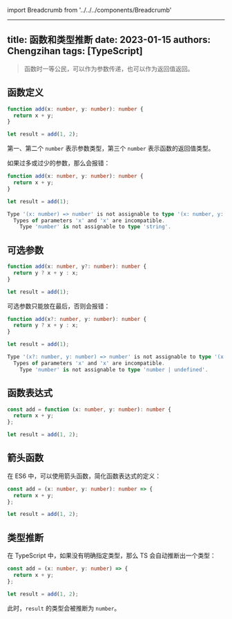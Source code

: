 import Breadcrumb from '../../../components/Breadcrumb'

<Breadcrumb title="TypeScript函数" />

---
title: 函数和类型推断
date: 2023-01-15
authors: Chengzihan
tags: [TypeScript]
---

> 函数时一等公民，可以作为参数传递，也可以作为返回值返回。

## 函数定义

```ts
function add(x: number, y: number): number {
  return x + y;
}

let result = add(1, 2);
```

第一、第二个 `number` 表示参数类型，第三个 `number` 表示函数的返回值类型。

如果过多或过少的参数，那么会报错：

```ts
function add(x: number, y: number): number {
  return x + y;
}

let result = add(1);
```

```ts
Type '(x: number) => number' is not assignable to type '(x: number, y: number) => number'.
  Types of parameters 'x' and 'x' are incompatible.
    Type 'number' is not assignable to type 'string'.
```

## 可选参数

```ts
function add(x: number, y?: number): number {
  return y ? x + y : x;
}

let result = add(1);
```

可选参数只能放在最后，否则会报错：

```ts
function add(x?: number, y: number): number {
  return y ? x + y : x;
}

let result = add(1);
```

```ts
Type '(x?: number, y: number) => number' is not assignable to type '(x: number, y?: number) => number'.
  Types of parameters 'x' and 'x' are incompatible.
    Type 'number' is not assignable to type 'number | undefined'.
```

## 函数表达式

```ts
const add = function (x: number, y: number): number {
  return x + y;
};

let result = add(1, 2);
```

## 箭头函数

在 ES6 中，可以使用箭头函数，简化函数表达式的定义：

```ts
const add = (x: number, y: number): number => {
  return x + y;
};

let result = add(1, 2);
```

## 类型推断

在 TypeScript 中，如果没有明确指定类型，那么 TS 会自动推断出一个类型：

```ts
const add = (x: number, y: number) => {
  return x + y;
};

let result = add(1, 2);
```

此时，`result` 的类型会被推断为 `number`。
